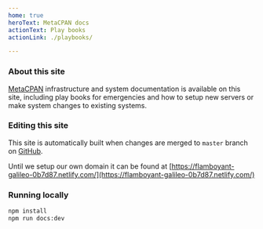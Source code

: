 ```yaml
---
home: true
heroText: MetaCPAN docs
actionText: Play books
actionLink: ./playbooks/

---
```


### About this site

[MetaCPAN](https://metacpan.org/) infrastructure and
system documentation is available on this site, including play books for emergencies and how to setup new servers or make system changes to existing systems.

### Editing this site

This site is automatically built when changes are
merged to `master` branch on [GitHub](https://github.com/metacpan/network-infrastructure).

Until we setup our own domain it can be found at
[https://flamboyant-galileo-0b7d87.netlify.com/](https://flamboyant-galileo-0b7d87.netlify.com/)

### Running locally

```sh
npm install
npm run docs:dev
```